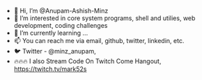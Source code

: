 - 👋 Hi, I’m @Anupam-Ashish-Minz
- 👀 I’m interested in core system programs, shell and utilies, web development, coding challenges
- 🌱 I’m currently learning ...
- 📫 You can reach me via email, github, twitter, linkedin, etc.
- 🐦 Twitter - @minz_anupam, 
- 🔥🔥🔥 I also Stream Code On Twitch Come Hangout, https://twitch.tv/mark52s
